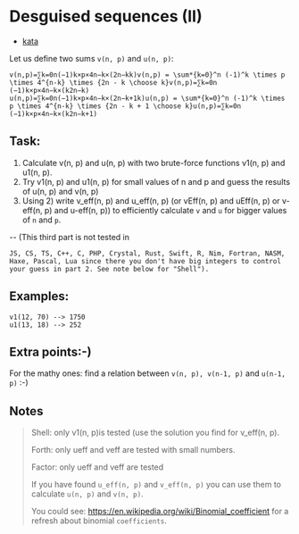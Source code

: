 # Desguised sequences (II)

- [kata](https://www.codewars.com/kata/56fe17fcc25bf3e19a000292/train/typescript)

Let us define two sums `v(n, p)` and `u(n, p)`:

```
v(n,p)=∑k=0n(−1)k×p×4n−k×(2n−kk)v(n,p) = \sum*{k=0}^n (-1)^k \times p \times 4^{n-k} \times {2n - k \choose k}v(n,p)=∑k=0n​(−1)k×p×4n−k×(k2n−k​)
u(n,p)=∑k=0n(−1)k×p×4n−k×(2n−k+1k)u(n,p) = \sum*{k=0}^n (-1)^k \times p \times 4^{n-k} \times {2n - k + 1 \choose k}u(n,p)=∑k=0n​(−1)k×p×4n−k×(k2n−k+1​)
```

## Task:

1. Calculate v(n, p) and u(n, p) with two brute-force functions v1(n, p) and u1(n, p).
2. Try v1(n, p) and u1(n, p) for small values of n and p and guess the results of u(n, p) and v(n, p)
3. Using 2) write v_eff(n, p) and u_eff(n, p) (or vEff(n, p) and uEff(n, p) or v-eff(n, p) and u-eff(n, p)) to efficiently calculate `v` and `u` for bigger values of `n` and `p`.

-- (This third part is not tested in

```
JS, CS, TS, C++, C, PHP, Crystal, Rust, Swift, R, Nim, Fortran, NASM, Haxe, Pascal, Lua since there you don't have big integers to control your guess in part 2. See note below for "Shell").
```

## Examples:

```
v1(12, 70) --> 1750
u1(13, 18) --> 252
```

## Extra points:-)

For the mathy ones: find a relation between `v(n, p), v(n-1, p)` and `u(n-1, p)` :-)

## Notes

> Shell: only v1(n, p)is tested (use the solution you find for v_eff(n, p).
>
> Forth: only ueff and veff are tested with small numbers.
>
> Factor: only ueff and veff are tested
>
> If you have found `u_eff(n, p)` and `v_eff(n, p)` you can use them to calculate `u(n, p)` and `v(n, p)`.
>
> You could see: https://en.wikipedia.org/wiki/Binomial_coefficient for a refresh about binomial `coefficients`.
